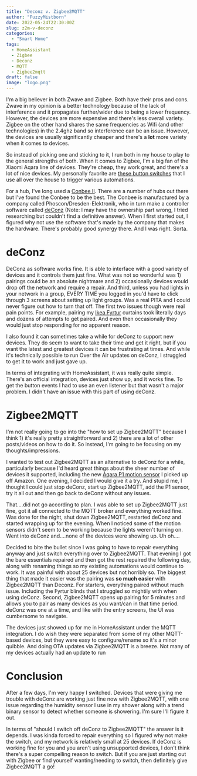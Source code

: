 ```yaml
---
title: "Deconz v. Zigbee2MQTT"
author: "FuzzyMistborn"
date: 2022-05-24T22:30:00Z
slug: z2m-v-deconz
categories:
  - "Smart Home"
tags:
  - HomeAssistant
  - Zigbee
  - Deconz
  - MQTT
  - Zigbee2mqtt
draft: false
image: "logo.png"
---
```


I'm a big believer in both Zwave and Zigbee.  Both have their pros and cons.  Zwave in my opinion is a better technology because of the lack of interference and it propagates further/wider due to being a lower frequency.  However, the devices are more expensive and there's less overall variety.  Zigbee on the other hand shares the same frequencies as Wifi (and other technologies) in the 2.4ghz band so interference can be an issue.  However, the devices are usually significantly cheaper and there's a **lot** more variety when it comes to devices.

So instead of picking one and sticking to it, I run both in my house to play to the general strengths of both.  When it comes to Zigbee, I'm a big fan of the Xiaomi Aqara line of devices.  They're cheap, they work great, and there's a lot of nice devices.  My personally favorite are [these button switches](https://www.amazon.com/dp/B07D19YXND) that I use all over the house to trigger various automations.

For a hub, I've long used a [Conbee II](https://www.amazon.com/dresden-elektronik-ConBee-Universal-Gateway/dp/B07PZ7ZHG5).  There are a number of hubs out there but I've found the Conbee to be the best.  The Conbee is manufactured by a company called Phoscon/Dresden-Elektronik, who in turn make a controller software called [deConz](https://github.com/dresden-elektronik/deconz-rest-plugin) (Note: I may have the ownership part wrong, I tried researching but couldn't find a definitive answer).  When I first started out, I figured why not use the software that's made by the company that makes the hardware.  There's probably good synergy there.  And I was right.  Sorta.

# deConz
DeConz as software works fine.  It is able to interface with a good variety of devices and it controls them just fine.  What was not so wonderful was 1) pairings could be an absolute nightmare and 2) occasionally devices would drop off the network and require a repair.  And third, unless you had lights in your network in a group, EVERY TIME you logged in you'd have to click through 3 screens about setting up light groups.  Was a real PITA and I could never figure out how to turn that off.  The first two issues though were real pain points.  For example, pairing my [Ikea Fyrtur](https://www.ikea.com/us/en/p/fyrtur-blackout-roller-blind-wireless-battery-operated-gray-20417465/) curtains took literally days and dozens of attempts to get paired.  And even then occasionally they would just stop responding for no apparent reason.

I also found it can sometimes take a while for deConz to support new devices.  They do seem to want to take their time and get it right, but if you want the latest and greatest devices it can be frustrating at times.  And while it's technically possible to run Over the Air updates on deConz, I struggled to get it to work and just gave up.

In terms of integrating with HomeAssistant, it was really quite simple.  There's an official integration, devices just show up, and it works fine.  To get the button events I had to use an even listener but that wasn't a major problem.  I didn't have an issue with this part of using deConz.

# Zigbee2MQTT
I'm not really going to go into the "how to set up Zigbee2MQTT" because I think 1) it's really pretty straightforward and 2) there are a lot of other posts/videos on how to do it.  So instead, I'm going to be focusing on my thoughts/impressions.

I wanted to test out Zigbee2MQTT as an alternative to deConz for a while, particularly because I'd heard great things about the sheer number of devices it supported, including the new [Aqara P1 motion sensor](https://www.amazon.com/dp/B09QKVMMTB/?psc=1) I picked up off Amazon.  One evening, I decided I would give it a try.  And stupid me, I thought I could just stop deConz, start up Zigbee2MQTT, add the P1 sensor, try it all out and then go back to deConz without any issues.

That....did not go according to plan.  I was able to set up Zigbee2MQTT just fine, got it all connected to the MQTT broker and everything worked fine.  Was done for the night, shut down Zigbee2MQTT, restarted deConz and started wrapping up for the evening.  When I noticed some of the motion sensors didn't seem to be working because the lights weren't turning on.  Went into deConz and....none of the devices were showing up.  Uh oh....

Decided to bite the bullet since I was going to have to repair everything anyway and just switch everything over to Zigbee2MQTT.  That evening I got the bare essentials repaired and then got the rest repaired the following day, along with renaming things so my existing automations would continue to work.  It was painful with about 25 devices but not horribly so.  The biggest thing that made it easier was the pairing was **so much easier** with Zigbee2MQTT than Deconz.  For starters, everything paired without much issue.  Including the Fyrtur blinds that I struggled so mightily with when using deConz.  Second, Zigbee2MQTT opens up pairing for 5 minutes and allows you to pair as many devices as you want/can in that time period.  deConz was one at a time, and like with the entry screens, the UI was cumbersome to navigate.

The devices just showed up for me in HomeAssistant under the MQTT integration.  I do wish they were separated from some of my other MQTT-based devices, but they were easy to configure/rename so it's a minor quibble.  And doing OTA updates via Zigbee2MQTT is a breeze.  Not many of my devices actually had an update to run 

# Conclusion
After a few days, I'm very happy I switched.  Devices that were giving me trouble with deConz are working just fine now with Zigbee2MQTT, with one issue regarding the humidity sensor I use in my shower along with a trend binary sensor to detect whether someone is showering.  I'm sure I'll figure it out.

In terms of "should I switch off deConz to Zigbee2MQTT" the answer is it depends.  I was kinda forced to repair everything so I figured why not make the switch, and my network is relatively small at 25 devices.  If deConz is working fine for you and you aren't using unsupported devices, I don't think there's a super compelling reason to switch.  But if you are just starting out with Zigbee or find yourself wanting/needing to switch, then definitely give Zigbee2MQTT a go!